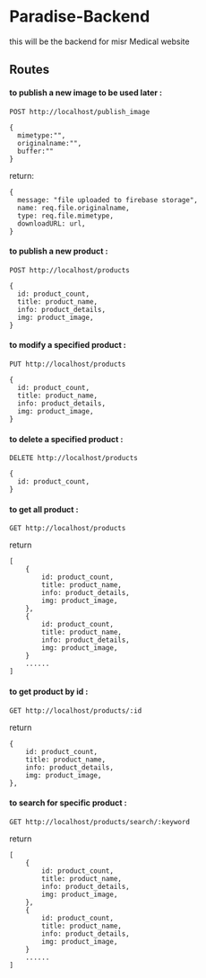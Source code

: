 # Paradise-Backend

this will be the backend for misr Medical website

## Routes 


#### to publish a new image to be used later :

    POST http://localhost/publish_image 

    {
      mimetype:"",
      originalname:"",
      buffer:""
    }

return:

    {
      message: "file uploaded to firebase storage",
      name: req.file.originalname,
      type: req.file.mimetype,
      downloadURL: url,
    }

#### to publish a new product :

    POST http://localhost/products

    {
      id: product_count,
      title: product_name,
      info: product_details,
      img: product_image,
    }

#### to modify a specified product :

    PUT http://localhost/products

    {
      id: product_count,
      title: product_name,
      info: product_details,
      img: product_image,
    }

#### to delete a specified product :

    DELETE http://localhost/products

    {
      id: product_count,
    }

#### to get all product :

    GET http://localhost/products

return 

    [
        {
            id: product_count,
            title: product_name,
            info: product_details,
            img: product_image,
        },
        {
            id: product_count,
            title: product_name,
            info: product_details,
            img: product_image,
        }
        ......
    ]

#### to get product by id :

    GET http://localhost/products/:id

return 

    {
        id: product_count,
        title: product_name,
        info: product_details,
        img: product_image,
    },
   

#### to search for specific product :

    GET http://localhost/products/search/:keyword

return 

    [
        {
            id: product_count,
            title: product_name,
            info: product_details,
            img: product_image,
        },
        {
            id: product_count,
            title: product_name,
            info: product_details,
            img: product_image,
        }
        ......
    ]




